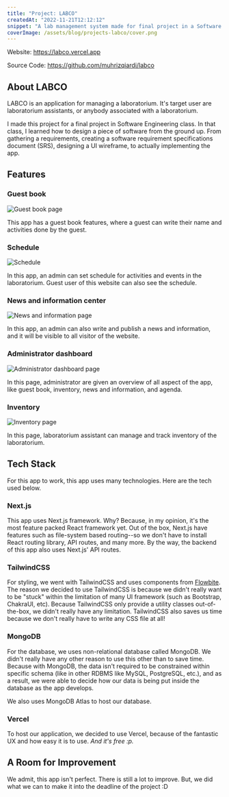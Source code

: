 ```yaml
---
title: "Project: LABCO"
createdAt: "2022-11-21T12:12:12"
snippet: "A lab management system made for final project in a Software Engineering class with my team. The app was made using Next.js framework, both the frontend and backend. Used TailwindCSS for the styling, and MongoDB for the non-relational database."
coverImage: /assets/blog/projects-labco/cover.png
---
```


Website: <https://labco.vercel.app>

Source Code: <https://github.com/muhrizqiardi/labco>

## About LABCO

LABCO is an application for managing a laboratorium. It's target user are laboratorium assistants, or anybody associated with a laboratorium.

I made this project for a final project in Software Engineering class. In that class, I learned how to design a piece of software from the ground up. From gathering a requirements, creating a software requirement specifications document (SRS), designing a UI wireframe, to actually implementing the app.

## Features

### Guest book

![Guest book page](/assets/blog/projects-labco/1.png)

This app has a guest book features, where a guest can write their name and activities done by the guest.

### Schedule

![Schedule](/assets/blog/projects-labco/2.png)

In this app, an admin can set schedule for activities and events in the laboratorium. Guest user of this website can also see the schedule.

### News and information center

![News and information page](/assets/blog/projects-labco/3.png)

In this app, an admin can also write and publish a news and information, and it will be visible to all visitor of the website.

### Administrator dashboard

![Administrator dashboard page](/assets/blog/projects-labco/4.png)

In this page, administrator are given an overview of all aspect of the app, like guest book, inventory, news and information, and agenda.

### Inventory

![Inventory page](/assets/blog/projects-labco/5.png)

In this page, laboratorium assistant can manage and track inventory of the laboratorium.

## Tech Stack

For this app to work, this app uses many technologies. Here are the tech used below.

### Next.js

This app uses Next.js framework. Why? Because, in my opinion, it's the most feature packed React framework yet. Out of the box, Next.js have features such as file-system based routing--so we don't have to install React routing library, API routes, and many more. By the way, the backend of this app also uses Next.js' API routes.

### TailwindCSS

For styling, we went with TailwindCSS and uses components from [Flowbite](https://flowbite.com/). The reason we decided to use TailwindCSS is because we didn't really want to be "stuck" within the limitation of many UI framework (such as Bootstrap, ChakraUI, etc). Because TailwindCSS only provide a utility classes out-of-the-box, we didn't really have any limitation. TailwindCSS also saves us time because we don't really have to write any CSS file at all!

### MongoDB

For the database, we uses non-relational database called MongoDB. We didn't really have any other reason to use this other than to save time. Because with MongoDB, the data isn't required to be constrained within specific schema (like in other RDBMS like MySQL, PostgreSQL, etc.), and as a result, we were able to decide how our data is being put inside the database as the app develops.

We also uses MongoDB Atlas to host our database.

### Vercel

To host our application, we decided to use Vercel, because of the fantastic UX and how easy it is to use. _And it's free :p._

## A Room for Improvement

We admit, this app isn't perfect. There is still a lot to improve. But, we did what we can to make it into the deadline of the project :D
